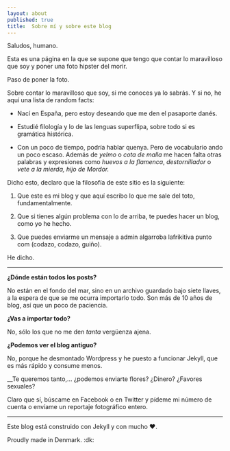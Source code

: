 ```yaml
---
layout: about
published: true
title:  Sobre mí y sobre este blog
---
```


Saludos, humano. 

Esta es una página en la que se supone que tengo que contar lo maravilloso que soy y poner una foto hipster del morir. 

Paso de poner la foto. 

Sobre contar lo maravilloso que soy, si me conoces ya lo sabrás. Y si no, he aquí una lista de random facts:

- Nací en España, pero estoy deseando que me den el pasaporte danés. 

- Estudié filología y lo de las lenguas superflipa, sobre todo si es gramática histórica. 

- Con un poco de tiempo, podría hablar quenya. Pero de vocabulario ando un poco escaso. Además de _yelmo_ o *cota de malla* me hacen falta otras palabras y expresiones como *huevos a la flamenca*, *destornillador* o *vete a la mierda, hijo de Mordor.* 

Dicho esto, declaro que la filosofía de este sitio es la siguiente:

1. Que este es mi blog y que aquí escribo lo que me sale del toto, fundamentalmente. 

1. Que si tienes algún problema con lo de arriba, te puedes hacer un blog, como yo he hecho. 

1. Que puedes enviarme un mensaje a admin algarroba lafrikitiva punto com (codazo, codazo, guiño).

He dicho.

-----
__¿Dónde están todos los posts?__

No están en el fondo del mar, sino en un archivo guardado bajo siete llaves, a la espera de que se me ocurra importarlo todo. Son más de 10 años de blog, así que un poco de paciencia. 

__¿Vas a importar todo?__

No, sólo los que no me den _tanta_ vergüenza ajena. 

__¿Podemos ver el blog antiguo?__

No, porque he desmontado Wordpress y he puesto a funcionar Jekyll, que es más rápido y consume menos. 

__Te queremos tanto,... ¿podemos enviarte flores? ¿Dinero? ¿Favores sexuales?

Claro que sí, búscame en Facebook o en Twitter y pídeme mi número de cuenta o envíame un reportaje fotográfico entero. 

---

Este blog está construido con Jekyll y con mucho :heart:.

Proudly made in Denmark. :dk:

